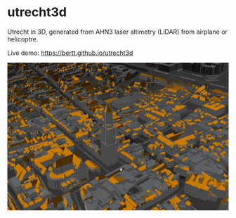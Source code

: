 # utrecht3d

Utrecht in 3D, generated from AHN3 laser altimetry (LiDAR) from airplane or helicoptre.

Live demo: https://bertt.github.io/utrecht3d

![utrecht](utrecht.png)
